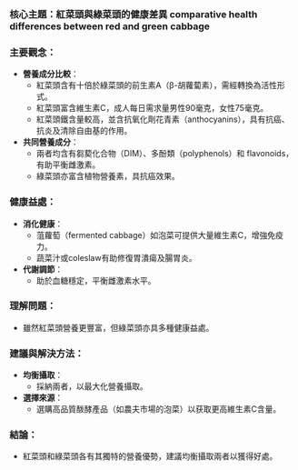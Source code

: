 ### 核心主題：紅菜頭與綠菜頭的健康差異 comparative health differences between red and green cabbage

### 主要觀念：
- **營養成分比較**：
  - 紅菜頭含有十倍於綠菜頭的前生素A（β-胡蘿蔔素），需經轉換為活性形式。
  - 紅菜頭富含維生素C，成人每日需求量男性90毫克，女性75毫克。
  - 紅菜頭鐵含量較高，並含抗氧化劑花青素（anthocyanins），具有抗癌、抗炎及清除自由基的作用。
- **共同營養成分**：
  - 兩者均含有芻葜化合物（DIM）、多酚類（polyphenols）和 flavonoids，有助平衡雌激素。
  - 綠菜頭亦富含植物營養素，具抗癌效果。

### 健康益處：
- **消化健康**：
  - 菹蘿萄（fermented cabbage）如泡菜可提供大量維生素C，增強免疫力。
  - 蔬菜汁或coleslaw有助修復胃潰瘍及腸胃炎。
- **代謝調節**：
  - 助於血糖穩定，平衡雌激素水平。

### 理解問題：
- 雖然紅菜頭營養更豐富，但綠菜頭亦具多種健康益處。

### 建議與解決方法：
- **均衡攝取**：
  - 採納兩者，以最大化營養攝取。
- **選擇來源**：
  - 選購高品質酦酵產品（如農夫市場的泡菜）以获取更高維生素C含量。

### 結論：
- 紅菜頭和綠菜頭各有其獨特的營養優勢，建議均衡攝取兩者以獲得好處。